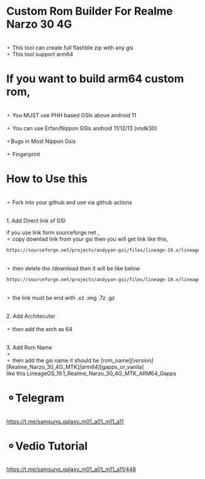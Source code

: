 # Custom Rom Builder For Realme Narzo 30 4G 

<br>⚬ This tool can create full flashble zip with any gsi</br>
⚬ This tool support arm64 

# If you want to build arm64 custom rom, 

<br>⚬ You MUST use PHH based GSIs above android 11</br>
<br>⚬ You can use Erfan/Nippon GSIs android 11/12/13 (vndk30)</br>
<br>⚬Bugs in Most Nippon Gsis</br>
<br>⚬ Fingerprint</br>

# How to Use this

<br>⚬ Fork into your github and use via github actions</br>

<br>1. Add Direct link of GSI</br>

if you use link form sourceforge.net ,
<br>⚬ copy downlad link from your gsi then you will get link like this,</br>
 ```sh
https://sourceforge.net/projects/andyyan-gsi/files/lineage-19.x/lineage-19.1-20230715-UNOFFICIAL-arm64_bgN.img.xz/download
 ```
<br>⚬ then delete the /download then it will be like below</br>
 ```sh
https://sourceforge.net/projects/andyyan-gsi/files/lineage-19.x/lineage-19.1-20230715-UNOFFICIAL-arm64_bgN.img.xz
 ```
<br>⚬ the link must be end with .xz .img .7z .gz</br>

<br>2. Add Architecuter</br>
<br>⚬ then add the arch as 64</br>

<br>3. Add Rom Name<br>⚬
<br>⚬ then add the gsi name it should be [rom_name]_[version]_[Realme_Narzo_30_4G_MTK]_[arm64]_[gapps_or_vanila]<br>
like this LineageOS_19.1_Realme_Narzo_30_4G_MTK_ARM64_Gapps


# ⚬Telegram
<br>https://t.me/samsung_galaxy_m01_a01_m11_a11<br>

# ⚬Vedio Tutorial
<br>https://t.me/samsung_galaxy_m01_a01_m11_a11/448<br>
